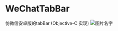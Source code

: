 # WeChatTabBar
仿微信安卓版的tabBar (Objective-C 实现)
![图片名字](http://7xnh5e.com1.z0.glb.clouddn.com/UIView加载流程)
